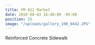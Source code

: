 ```yaml
---
title: FM 812 Market
date: 2018-08-03 16:48:00 -05:00
position: 15
image: "/uploads/gallery_100_0442.JPG"
---
```


Reinforced Concrete Sidewalk